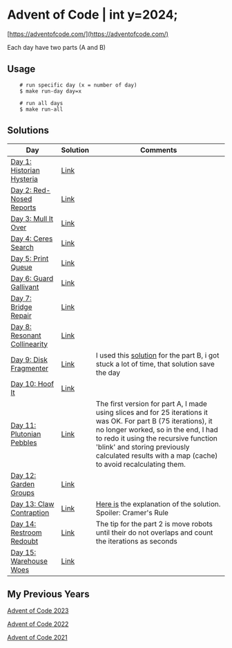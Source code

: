# Advent of Code | int y=2024;

[https://adventofcode.com/](https://adventofcode.com/)

Each day have two parts (A and B)

## Usage

```
    # run specific day (x = number of day)
    $ make run-day day=x
    
    # run all days
    $ make run-all
```

## Solutions

| **Day**                                                             | **Solution**                                                              | **Comments**                                                                                                                                                                                                                                                                                       |
|---------------------------------------------------------------------|---------------------------------------------------------------------------|----------------------------------------------------------------------------------------------------------------------------------------------------------------------------------------------------------------------------------------------------------------------------------------------------|
| [Day 1: Historian Hysteria](https://adventofcode.com/2024/day/1)    | [Link](https://github.com/dcorto/adventofcode2024/blob/master/1/main.go)  |                                                                                                                                                                                                                                                                                                    |
| [Day 2: Red-Nosed Reports](https://adventofcode.com/2024/day/2)     | [Link](https://github.com/dcorto/adventofcode2024/blob/master/2/main.go)  |                                                                                                                                                                                                                                                                                                    |                                                                      
| [Day 3: Mull It Over](https://adventofcode.com/2024/day/3)          | [Link](https://github.com/dcorto/adventofcode2024/blob/master/3/main.go)  |                                                                                                                                                                                                                                                                                                    |
| [Day 4: Ceres Search](https://adventofcode.com/2024/day/4)          | [Link](https://github.com/dcorto/adventofcode2024/blob/master/4/main.go)  |                                                                                                                                                                                                                                                                                                    |     
| [Day 5: Print Queue](https://adventofcode.com/2024/day/5)           | [Link](https://github.com/dcorto/adventofcode2024/blob/master/5/main.go)  |                                                                                                                                                                                                                                                                                                    |
| [Day 6: Guard Gallivant](https://adventofcode.com/2024/day/6)       | [Link](https://github.com/dcorto/adventofcode2024/blob/master/6/main.go)  |                                                                                                                                                                                                                                                                                                    |
| [Day 7: Bridge Repair](https://adventofcode.com/2024/day/7)         | [Link](https://github.com/dcorto/adventofcode2024/blob/master/7/main.go)  |                                                                                                                                                                                                                                                                                                    |
| [Day 8: Resonant Collinearity](https://adventofcode.com/2024/day/8) | [Link](https://github.com/dcorto/adventofcode2024/blob/master/8/main.go)  |                                                                                                                                                                                                                                                                                                    |
| [Day 9: Disk Fragmenter](https://adventofcode.com/2024/day/9)       | [Link](https://github.com/dcorto/adventofcode2024/blob/master/9/main.go)  | I used this [solution](https://github.com/shraddhaag/aoc/blob/main/2024/day9/main.go) for the part B, i got stuck a lot of time, that solution save the day                                                                                                                                        |
| [Day 10: Hoof It](https://adventofcode.com/2024/day/10)             | [Link](https://github.com/dcorto/adventofcode2024/blob/master/10/main.go) |                                                                                                                                                                                                                                                                                                    |
| [Day 11: Plutonian Pebbles](https://adventofcode.com/2024/day/11)   | [Link](https://github.com/dcorto/adventofcode2024/blob/master/11/main.go) | The first version for part A, I made using slices and for 25 iterations it was OK. For part B (75 iterations), it no longer worked, so in the end, I had to redo it using the recursive function 'blink' and storing previously calculated results with a map (cache) to avoid recalculating them. |
| [Day 12: Garden Groups](https://adventofcode.com/2024/day/12)       | [Link](https://github.com/dcorto/adventofcode2024/blob/master/12/main.go) |                                                                                                                                                                                                                                                                                                    |
| [Day 13: Claw Contraption](https://adventofcode.com/2024/day/13)    | [Link](https://github.com/dcorto/adventofcode2024/blob/master/13/main.go) | [Here is](https://www.reddit.com/r/adventofcode/comments/1hd7irq/2024_day_13_an_explanation_of_the_mathematics/) the explanation of the solution. Spoiler: Cramer's Rule                                                                                                                           |
| [Day 14: Restroom Redoubt](https://adventofcode.com/2024/day/14)    | [Link](https://github.com/dcorto/adventofcode2024/blob/master/14/main.go) | The tip for the part 2 is move robots until their do not overlaps and count the iterations as seconds                                                                                                                                                                                              |
| [Day 15: Warehouse Woes](https://adventofcode.com/2024/day/15)      | [Link](https://github.com/dcorto/adventofcode2024/blob/master/15/main.go) |                                                                                                                                                                                                                                                                                                    |

## My Previous Years

[Advent of Code 2023](https://github.com/dcorto/adventofcode2023)

[Advent of Code 2022](https://github.com/dcorto/adventofcode2022)

[Advent of Code 2021](https://github.com/dcorto/adventofcode2021)



